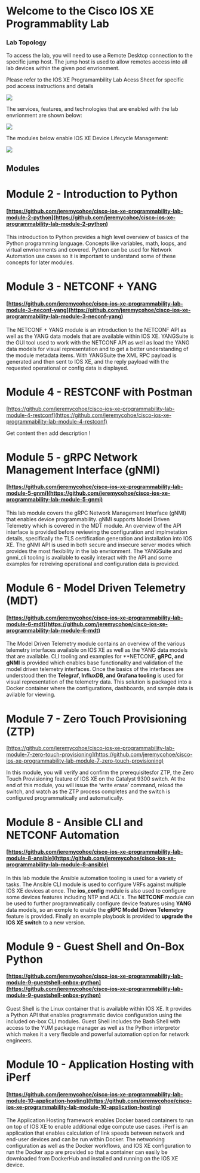 # Welcome to the Cisco IOS XE Programmablity Lab

### Lab Topology
To access the lab, you will need to use a Remote Desktop connection to the specific jump host.  The jump host is used to allow remotes access into all lab devices within the given pod envrionment.

Please refer to the IOS XE Programambility Lab Acess Sheet for specific pod access instructions and details

![](./lab_topology.png)

The services, features, and technologies that are enabled with the lab envrionment are shown below:

![](./pod_details.png)

The modules below enable IOS XE Device Lifecycle Management:

![](device_lifecycle.png)

## Modules

# Module 2 - Introduction to Python
#### [https://github.com/jeremycohoe/cisco-ios-xe-programmability-lab-module-2-python](https://github.com/jeremycohoe/cisco-ios-xe-programmability-lab-module-2-python)

This introduction to Python provides a high level overview of basics of the Python programming language. Concepts like variables, math, loops, and virtual envrionments and covered. Python can be used for Network Automation use cases so it is important to understand some of these concepts for later modules. 

# Module 3 - NETCONF + YANG
#### [https://github.com/jeremycohoe/cisco-ios-xe-programmability-lab-module-3-neconf-yang](https://github.com/jeremycohoe/cisco-ios-xe-programmability-lab-module-3-neconf-yang)

The NETCONF + YANG module is an introduction to the NETCONF API as well as the YANG data models that are available within IOS XE. YANGSuite is the GUI tool used to work with the NETCONF API as well as load the YANG data models for visual representation and to get a better understanding of the module metadata items. With YANGSuite the XML RPC payload is generated and then sent to IOS XE, and the reply payload with the requested operational or config data is displayed.


# Module 4 - RESTCONF with Postman
[https://github.com/jeremycohoe/cisco-ios-xe-programmability-lab-module-4-restconf](https://github.com/jeremycohoe/cisco-ios-xe-programmability-lab-module-4-restconf)

Get content then add description !


# Module 5 - gRPC Network Management Interface (gNMI)
#### [https://github.com/jeremycohoe/cisco-ios-xe-programmability-lab-module-5-gnmi](https://github.com/jeremycohoe/cisco-ios-xe-programmability-lab-module-5-gnmi)

This lab module covers the gRPC Network Management Interface (gNMI) that enables device programmability. gNMI supports Model Driven Telemetry which is covered in the MDT module. An overview of the API interface is provided before reviewing the configuration and implmetation details, specifically the TLS certification generation and installation into IOS XE. The gNMI API is used in both secure and insecure server modes which provides the most flexibility in the lab envrionment. The YANGSuite and gnmi_cli tooling is available to easily interact with the API and some examples for retreiving operational and configuration data is provided.

# Module 6 - Model Driven Telemetry (MDT)
#### [https://github.com/jeremycohoe/cisco-ios-xe-programmability-lab-module-6-mdt](https://github.com/jeremycohoe/cisco-ios-xe-programmability-lab-module-6-mdt)

The Model Driven Telemetry module contains an overview of the various telemetry interfaces available on IOS XE as well as the YANG data models that are available. CLI tooling and examples for **NETCONF, **gRPC, and gNMI** is provided which enables base functionality and validation of the model driven telemetry interfaces. Once the basics of the interfaces are understood then the **Telegraf, InfluxDB, and Grafana tooling** is used for visual representation of the telemetry data. This solution is packaged into a Docker container where the configurations, dashboards, and sample data is avilable for viewing.

# Module 7 - Zero Touch Provisioning (ZTP)

[https://github.com/jeremycohoe/cisco-ios-xe-programmability-lab-module-7-zero-touch-provisioning](https://github.com/jeremycohoe/cisco-ios-xe-programmability-lab-module-7-zero-touch-provisioning)

In this module, you will verify and confirm the prerequisitesfor ZTP, the Zero Touch Provisioning feature of IOS XE on the Catalyst 9300 switch. At the end of this module, you will issue the ‘write erase’ command, reload the switch, and watch as the ZTP process completes and the switch is configured programmatically and automatically.


# Module 8 - Ansible CLI and NETCONF Automation

#### [https://github.com/jeremycohoe/cisco-ios-xe-programmability-lab-module-8-ansible](https://github.com/jeremycohoe/cisco-ios-xe-programmability-lab-module-8-ansible)

In this lab module the Ansible automation tooling is used for a variety of tasks. The Ansible CLI module is used to configure VRFs against multiple IOS XE devices at once. The **ios_config**  module is also used to configure some devices features including NTP and ACL's. The **NETCONF** module can be used to further programmatically configure device features using **YANG** data models, so an exmple to enable the **gRPC Model Driven Telemetry** feature is provided. Finally an example playbook is provided to **upgrade the IOS XE switch** to a new version.

# Module 9 - Guest Shell and On-Box Python
#### [https://github.com/jeremycohoe/cisco-ios-xe-programmability-lab-module-9-guestshell-onbox-python](https://github.com/jeremycohoe/cisco-ios-xe-programmability-lab-module-9-guestshell-onbox-python)

Guest Shell is the Linux container that is available within IOS XE. It provides a Python API that enables programmatic device configuration using the included on-box CLI modules. Guest Shell includes the Bash Shell with access to the YUM package manager as well as the Python interpretor which makes it a very flexible and powerful automation option for network engineers.


# Module 10 - Application Hosting with iPerf
#### [https://github.com/jeremycohoe/cisco-ios-xe-programmability-lab-module-10-application-hosting](https://github.com/jeremycohoe/cisco-ios-xe-programmability-lab-module-10-application-hosting)

The Application Hosting framework enables Docker based containers to run on top of IOS XE to enable additional edge compute use cases. iPerf is an application that enables calculation of link speeds between network and end-user devices and can be run within Docker. The networking configuration as well as the Docker workflows, and IOS XE configuration to run the Docker app are provided so that a container can easily be downloaded from DockerHub and installed and running on the IOS XE device.

